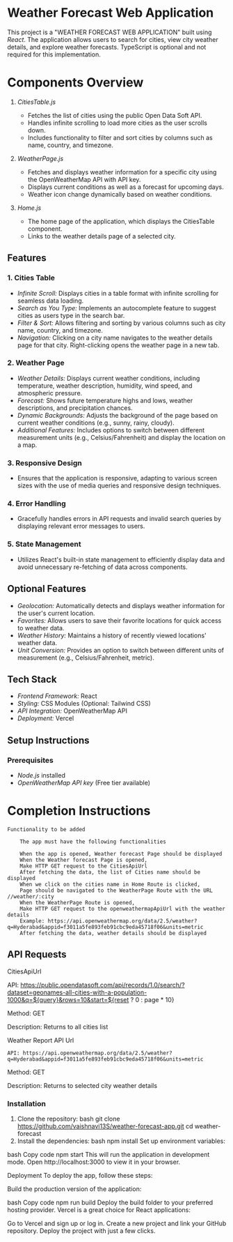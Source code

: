 # Weather Forecast Web Application

This project is a "WEATHER FORECAST WEB APPLICATION" built using *React*. The application allows users to search for cities, view city weather details, and explore weather forecasts. TypeScript is optional and not required for this implementation.

# Components Overview

1. *CitiesTable.js*
   - Fetches the list of cities using the public Open Data Soft API.
   - Handles infinite scrolling to load more cities as the user scrolls down.
   - Includes functionality to filter and sort cities by columns such as name, country, and timezone.

2. *WeatherPage.js*
   - Fetches and displays weather information for a specific city using the OpenWeatherMap API with API key.
   - Displays current conditions as well as a forecast for upcoming days.
   - Weather icon change dynamically based on weather conditions.

3. *Home.js*
   - The home page of the application, which displays the CitiesTable component.
   - Links to the weather details page of a selected city.

## Features

### 1. Cities Table
- *Infinite Scroll:* Displays cities in a table format with infinite scrolling for seamless data loading.
- *Search as You Type:* Implements an autocomplete feature to suggest cities as users type in the search bar.
- *Filter & Sort:* Allows filtering and sorting by various columns such as city name, country, and timezone.
- *Navigation:* Clicking on a city name navigates to the weather details page for that city. Right-clicking opens the weather page in a new tab.

### 2. Weather Page
- *Weather Details:* Displays current weather conditions, including temperature, weather description, humidity, wind speed, and atmospheric pressure.
- *Forecast:* Shows future temperature highs and lows, weather descriptions, and precipitation chances.
- *Dynamic Backgrounds:* Adjusts the background of the page based on current weather conditions (e.g., sunny, rainy, cloudy).
- *Additional Features:* Includes options to switch between different measurement units (e.g., Celsius/Fahrenheit) and display the location on a map.

### 3. Responsive Design
- Ensures that the application is responsive, adapting to various screen sizes with the use of media queries and responsive design techniques.

### 4. Error Handling
- Gracefully handles errors in API requests and invalid search queries by displaying relevant error messages to users.

### 5. State Management
- Utilizes React's built-in state management to efficiently display data and avoid unnecessary re-fetching of data across components.

## Optional Features

- *Geolocation:* Automatically detects and displays weather information for the user's current location.
- *Favorites:* Allows users to save their favorite locations for quick access to weather data.
- *Weather History:* Maintains a history of recently viewed locations' weather data.
- *Unit Conversion:* Provides an option to switch between different units of measurement (e.g., Celsius/Fahrenheit, metric).

## Tech Stack

- *Frontend Framework:* React
- *Styling:* CSS Modules (Optional: Tailwind CSS)
- *API Integration:* OpenWeatherMap API
- *Deployment:* Vercel

## Setup Instructions

### Prerequisites

- *Node.js* installed
- *OpenWeatherMap API key* (Free tier available)

# Completion Instructions 

    Functionality to be added

        The app must have the following functionalities

        When the app is opened, Weather forecast Page should be displayed
        When the Weather forecast Page is opened,
        Make HTTP GET request to the CitiesApiUrl
        After fetching the data, the list of Cities name should be displayed
        When we click on the cities name in Home Route is clicked,
        Page should be navigated to the WeatherPage Route with the URL //weather/:city
        When the WeatherPage Route is opened,
        Make HTTP GET request to the openweathermapApiUrl with the weather details
        Example: https://api.openweathermap.org/data/2.5/weather?q=Hyderabad&appid=f3011a5fe893feb91cbc9eda45718f06&units=metric
        After fetching the data, weather details should be displayed

## API Requests 

CitiesApiUrl

API: https://public.opendatasoft.com/api/records/1.0/search/?dataset=geonames-all-cities-with-a-population-1000&q=${query}&rows=10&start=${reset ? 0 : page * 10}

Method: GET

Description:
    Returns to all cities list
    
Weather Report API Url

    API: https://api.openweathermap.org/data/2.5/weather?q=Hyderabad&appid=f3011a5fe893feb91cbc9eda45718f06&units=metric

Method: GET

Description:
    Returns to selected city weather details

### Installation

1. Clone the repository:
   bash
   git clone https://github.com/vaishnavi13S/weather-forecast-app.git
   cd weather-forecast
2. Install the dependencies:
   bash
   npm install
Set up environment variables:


bash
Copy code
npm start
This will run the application in development mode. Open http://localhost:3000 to view it in your browser.

Deployment
To deploy the app, follow these steps:

Build the production version of the application:

bash
Copy code
npm run build
Deploy the build folder to your preferred hosting provider. Vercel is a great choice for React applications:

Go to Vercel and sign up or log in.
Create a new project and link your GitHub repository.
Deploy the project with just a few clicks.
